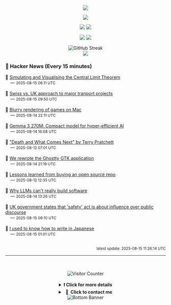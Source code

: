 <div align="center">
  <img src="https://readme-typing-svg.herokuapp.com?font=Fira+Code&weight=600&size=19&duration=3000&pause=1000&color=F7931A&center=true&vCenter=true&width=600&lines=%F0%9F%91%8B+Hi+%2C++I'm+(+Esmaeil+Asadi+%3C%3D%3E+%D8%A7%D8%B3%D9%80%D9%85%D9%80%D8%A7%D8%B9%D9%80%DB%8C%D9%80%D9%84+%D8%A7%D8%B3%D9%80%D8%AF%DB%8C+)"/>
</div>

<p align="center">
  <img src="http://github-profile-summary-cards.vercel.app/api/cards/profile-details?username=Null-Err0r&theme=gruvbox" />
</p>
<p align="center">
  <img src="http://github-profile-summary-cards.vercel.app/api/cards/repos-per-language?username=Null-Err0r&theme=gruvbox" />
  <img src="http://github-profile-summary-cards.vercel.app/api/cards/most-commit-language?username=Null-Err0r&theme=gruvbox" />
</p>
<p align="center">
  <img src="http://github-profile-summary-cards.vercel.app/api/cards/stats?username=Null-Err0r&theme=gruvbox" />
  <img src="http://github-profile-summary-cards.vercel.app/api/cards/productive-time?username=Null-Err0r&theme=gruvbox&utcOffset=8" />
</p>
<div align="center">
  <img src="https://streak-stats.demolab.com/?user=null-err0r&theme=gruvbox" alt="GitHub Streak" />
</div>
<div align="center">
  <img src="https://github-profile-trophy.vercel.app/?username=Null-Err0r&theme=gruvbox&no-frame=true&margin-w=15&margin-h=15&row=2&column=4" />
</div>


### 📰 Hacker News (Every 15 minutes)

<!-- HACKER_NEWS_START -->
🔹 <a href='https://blog.foletta.net/post/2025-07-14-clt/' target='_blank' rel='noopener noreferrer'>Simulating and Visualising the Central Limit Theorem</a><br>&nbsp;&nbsp;&nbsp;&nbsp;— <small>2025-08-15 06:11 UTC</small><br><br>
🔹 <a href='https://www.freewheeling.info/blog/swiss-hs2' target='_blank' rel='noopener noreferrer'>Swiss vs. UK approach to major tranport projects</a><br>&nbsp;&nbsp;&nbsp;&nbsp;— <small>2025-08-15 09:50 UTC</small><br><br>
🔹 <a href='https://www.colincornaby.me/2025/08/your-mac-game-is-probably-rendering-blurry/' target='_blank' rel='noopener noreferrer'>Blurry rendering of games on Mac</a><br>&nbsp;&nbsp;&nbsp;&nbsp;— <small>2025-08-14 22:11 UTC</small><br><br>
🔹 <a href='https://developers.googleblog.com/en/introducing-gemma-3-270m/' target='_blank' rel='noopener noreferrer'>Gemma 3 270M: Compact model for hyper-efficient AI</a><br>&nbsp;&nbsp;&nbsp;&nbsp;— <small>2025-08-14 16:08 UTC</small><br><br>
🔹 <a href='https://www.lspace.org/books/dawcn/dawcn-english.html' target='_blank' rel='noopener noreferrer'>"Death and What Comes Next" by Terry Pratchett</a><br>&nbsp;&nbsp;&nbsp;&nbsp;— <small>2025-08-12 07:01 UTC</small><br><br>
🔹 <a href='https://mitchellh.com/writing/ghostty-gtk-rewrite' target='_blank' rel='noopener noreferrer'>We rewrote the Ghostty GTK application</a><br>&nbsp;&nbsp;&nbsp;&nbsp;— <small>2025-08-14 21:19 UTC</small><br><br>
🔹 <a href='https://www.coplay.dev/blog/lessons-learned-from-buying-an-open-source-repo' target='_blank' rel='noopener noreferrer'>Lessons learned from buying an open source repo</a><br>&nbsp;&nbsp;&nbsp;&nbsp;— <small>2025-08-12 12:35 UTC</small><br><br>
🔹 <a href='https://zed.dev/blog/why-llms-cant-build-software' target='_blank' rel='noopener noreferrer'>Why LLMs can't really build software</a><br>&nbsp;&nbsp;&nbsp;&nbsp;— <small>2025-08-14 13:26 UTC</small><br><br>
🔹 <a href='https://bsky.app/profile/tupped.bsky.social/post/3lwgcmswmy222' target='_blank' rel='noopener noreferrer'>UK government states that 'safety' act is about influence over public discourse</a><br>&nbsp;&nbsp;&nbsp;&nbsp;— <small>2025-08-15 09:10 UTC</small><br><br>
🔹 <a href='https://aethermug.com/posts/i-used-to-know-how-to-write-in-japanese' target='_blank' rel='noopener noreferrer'>I used to know how to write in Japanese</a><br>&nbsp;&nbsp;&nbsp;&nbsp;— <small>2025-08-15 01:01 UTC</small><br><br>
<!-- HACKER_NEWS_END -->

<p align="right"><small>latest update: 
<!-- HACKER_NEWS_LAST_UPDATED -->2025-08-15 11:26:14 UTC<!-- /HACKER_NEWS_LAST_UPDATED -->
</small></p>

<hr>

<div align="center">
  <br> </br>
  <img src="https://ghvc.kabelkultur.se/?username=null-err0r&abbreviated=true&color=ff5500&label=%E2%81%AE%20%E2%81%AE%E2%81%AE%20%E2%81%AE%E2%81%AE%20%20%F0%9F%91%80%20%E2%81%AE%20%E2%81%AE%E2%81%AE%20%E2%81%AE%E2%81%AEVisitor%E2%81%AE%20%E2%81%AE%E2%81%AE%20%E2%81%AE%E2%81%AE%20%F0%9F%91%80%E2%81%AE%20%E2%81%AE%E2%81%AE%20%E2%81%AE%E2%81%AE%E2%81%AE%20%E2%81%AE%E2%81%AE%20%E2%81%AE%E2%81%AE⁮⁮" alt="Visitor Counter" />
  <br> </br>
</div>
<details align="center">
<summary> <b> ❗️ Click for more details</b> </summary>
<br>
<div align="center">
  <a href="https://next.ossinsight.io/widgets/official/analyze-user-contribution-time-distribution?user_id=19436819&period=all_times" target="_blank" style="display: block;">
    <picture>
      <source media="(prefers-color-scheme: dark)" srcset="https://next.ossinsight.io/widgets/official/analyze-user-contribution-time-distribution/thumbnail.png?user_id=19436819&period=all_times&image_size=auto&color_scheme=dark" width="700" height="auto">
      <img alt="Contribution Time Distribution" src="https://next.ossinsight.io/widgets/official/analyze-user-contribution-time-distribution/thumbnail.png?user_id=19436819&period=all_times&image_size=auto&color_scheme=dark" width="700" height="auto">
    </picture>
  </a>
</div>
<div align="center">
  <a href="https://next.ossinsight.io/widgets/official/compose-user-dashboard-stats?user_id=19436819" target="_blank" style="display: block;">
    <picture>
      <source media="(prefers-color-scheme: dark)" srcset="https://next.ossinsight.io/widgets/official/compose-user-dashboard-stats/thumbnail.png?user_id=19436819&image_size=auto&color_scheme=dark" width="700" height="auto">
      <img alt="Dashboard Stats" src="https://next.ossinsight.io/widgets/official/compose-user-dashboard-stats/thumbnail.png?user_id=19436819&image_size=auto&color_scheme=dark" width="700" height="auto">
    </picture>
  </a>
</div>
<div align="center">
  <a href="https://next.ossinsight.io/widgets/official/compose-org-activity-map?activity=stars&role=stars&owner_id=19436819&period=past_12_months" target="_blank" style="display: block;">
    <picture>
      <source media="(prefers-color-scheme: dark)" srcset="https://next.ossinsight.io/widgets/official/compose-org-activity-map/thumbnail.png?activity=stars&role=stars&owner_id=19436819&period=past_12_months&image_size=4x7&color_scheme=dark" width="700" height="auto">
      <img alt="Geographical Distribution" src="https://next.ossinsight.io/widgets/official/compose-org-activity-map/thumbnail.png?activity=stars&role=stars&owner_id=19436819&period=past_12_months&image_size=4x7&color_scheme=dark" width="700" height="auto">
    </picture>
  </a>
</div>
<div align="center">
  <img src="https://github-readme-activity-graph.vercel.app/graph?username=Null-Err0r&theme=gruvbox" alt="Activity Graph" />
</div>
<br>
</details>
<details align="center">
<summary> <b>  💬  Click to contact me</b> </summary>
<br>
<div align="center">
  <br><br>
  <a href="https://t.me/NullErr0r" target="_blank">
    <img src="https://img.shields.io/badge/Telegram-black?style=for-the-badge&logo=Telegram" alt="Telegram" />
  </a>
</div>
<br>
</details>
<div align="center">
  <img src="https://raw.githubusercontent.com/Trilokia/Trilokia/379277808c61ef204768a61bbc5d25bc7798ccf1/bottom_header.svg" alt="Bottom Banner" />
</div>
